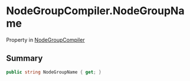 # NodeGroupCompiler.NodeGroupName

Property in [NodeGroupCompiler](/docs/api/csharp/yarn.compiler.nodegroupcompiler.md)

## Summary



```csharp
public string NodeGroupName { get; }
```

